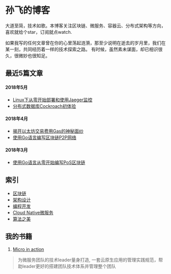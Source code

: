 # 孙飞的博客
大道至简，技术如歌。本博客关注区块链、微服务、容器云、分布式架构等方向，喜欢就给个star，订阅就点watch.

如果我写的任何文章曾在你的心里荡起涟漪，那至少说明在逝去的岁月里，我们在某一刻，共同经历着一样的技术探索之路。
有时候，虽然素未谋面，却已相识很久，很微妙也很知足。

## 最近5篇文章
#### 2018年5月
- [Linux下从零开始部署和使用Jaeger监控](2018/Q2/Linux下从零开始部署和使用Jaeger.md)  
- [分布式数据库Cockroach初体验](2018/Q2/分布式数据库Cockroach初体验.md) 
#### 2018年4月
- [揭开以太坊交易费用Gas的神秘面纱](2018/Q2/揭开以太坊交易费用Gas的神秘面纱.md) 
- [使用Go语言编写区块链P2P网络](2018/Q2/使用Go语言编写区块链P2P网络.md) 
#### 2018年3月
- [使用Go语言从零开始编写PoS区块链](2018/Q1/使用Go语言从零开始编写PoS区块链.md)

## 索引
- [区块链](index/blockchain.md)
- [架构设计](index/architecture.md)
- [编程开发](index/programing.md)
- [Cloud Native微服务](index/cloud-native.md)
- [算法之美](index/algorithm.md)

## 我的书籍
1. [Micro in action](https://github.com/sunface/micro-in-action)
> 为微服务团队的技术leader量身打造, 一套云原生应用的管理实践规范，帮助leader更好的搭建团队技术体系并管理整个团队